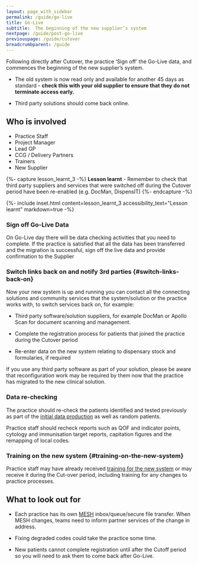 ```yaml
---
layout: page_with_sidebar
permalink: /guide/go-live
title: Go-Live
subtitle:  The beginning of the new supplier’s system
nextpage: /guide/post-go-live
previouspage: /guide/cutover
breadcrumbparent: /guide
---
```



Following directly after Cutover, the practice ‘Sign off’ the Go-Live data, and commences the beginning of the new supplier’s system. 

* The old system is now read only and available for another 45 days as standard - **check this with your old supplier to ensure that they do not terminate access early.**

* Third party solutions should come back online.


## Who is involved
* Practice Staff
* Project Manager
* Lead GP
* CCG / Delivery Partners
* Trainers
* New Supplier


{%- capture lesson_learnt_3 -%}
__Lesson learnt__ - Remember to check that third party suppliers and services that were switched off during the Cutover period have been re-enabled (e.g. DocMan, DispensIT)
{%- endcapture -%}

{%- include inset.html content=lesson_learnt_3 accessibility_text="Lesson learnt" markdown=true -%}

### Sign off Go-Live Data 

On Go-Live day there will be data checking activities that you need to complete. If the practice is satisfied that all the data has been transferred and the migration is successful, sign off the live data and provide confirmation to the Supplier 

### Switch links back on and notify 3rd parties {#switch-links-back-on}

Now your new system is up and running you can contact all the connecting solutions and community services that the system/solution or the practice works with, to switch services back on, for example:

* Third party software/solution suppliers, for example DocMan or Apollo Scan for document scanning and management.

* Complete the registration process for patients that joined the practice during the Cutover period

* Re-enter data on the new system relating to dispensary stock and formularies, if required

If you use any third party software as part of your solution, please be aware that reconfiguration work may be required by them now that the practice has migrated to the new clinical solution.


### Data re-checking

The practice should re-check the patients identified and tested previously as part of the [initial data production](/prm-practice-migration/guide/initial-data-production) as well as random patients. 

Practice staff should recheck reports such as QOF and indicator points, cytology and immunisation target reports, capitation figures and the remapping of local codes.


### Training on the new system {#training-on-the-new-system}

Practice staff may have already received [training for the new system](/prm-practice-migration/guide/training) or may receive it during the Cut-over period, including training for any changes to practice processes.  

## What to look out for

 <!--* Confirm your Go-Live date with the new supplier again to make sure there is no change in their schedules.-->  

* Each practice has its own [MESH](https://digital.nhs.uk/services/message-exchange-for-social-care-and-health-mesh) inbox/queue/secure file transfer. When MESH changes, teams need to inform partner services of the change in address.  

* Fixing degraded codes could take the practice some time.
<!-- [UPLIFT] reworded the language here -->

* New patients cannot complete registration until after the Cutoff period so you will need to ask them to come back after Go-Live.

<!--## Process review

As part of your process review, your supplier will submit reports to NHS Digital to help with the continuous improvement of the migration process.

This is likely to include:

* Mapping tables

* Data migration

* Provision of Documented Data Extract

* Hazard Log and Clinical Safety Case

* Issue Logs

* Cut-over timescale
-->


